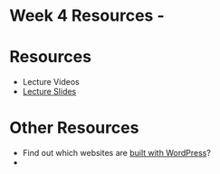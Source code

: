 # Week 4 Resources -  



# Resources 
- Lecture Videos
- [Lecture Slides]()

# Other Resources
* Find out which websites are [built with WordPress](https://www.isitwp.com/)?
* 

